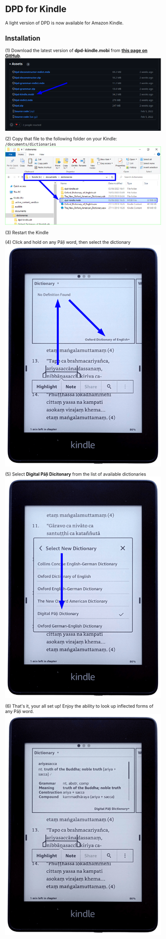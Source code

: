 # DPD for Kindle

A light version of DPD is now available for Amazon Kindle. 

## Installation

(1) Download the latest version of **dpd-kindle.mobi** from **[this page on GitHub](https://github.com/digitalpalidictionary/digitalpalidictionary/releases)**.
![image](pics/kindle/kindle_github.png)

(2) Copy that file to the following folder on your Kindle: `/documents/dictionaries`
![image](pics/kindle/copy_dpd_on_kindle_02.png)

(3) Restart the Kindle

(4) Click and hold on any Pāḷi word, then select the dictionary
![image](pics/kindle/Dictionary_Selection_01_Note_1920x1355.png)

(5) Select **Digital Pāḷi Dicitonary** from the list of available dictionaries
![image](pics/kindle/Dictionary_Selection_02_Note_1920x1355.png)

(6) That's it, your all set up! Enjoy the ability to look up inflected forms of any Pāḷi word.
![image](pics/kindle/ariyasacca_Entry_01_1920x1355.png)



